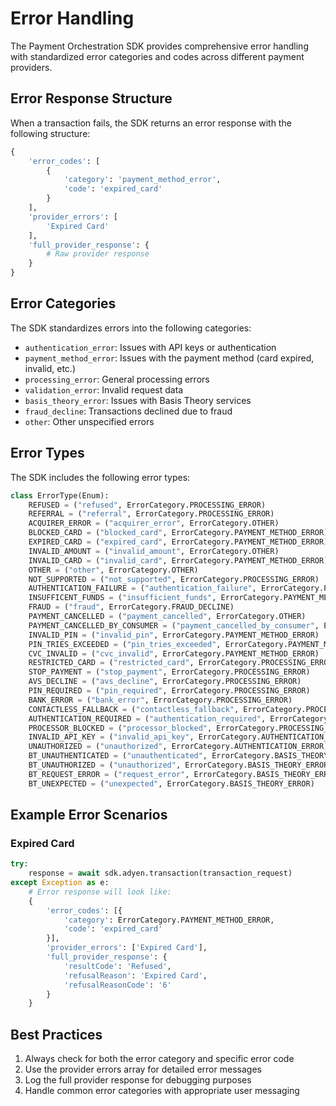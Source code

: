 # Error Handling

The Payment Orchestration SDK provides comprehensive error handling with standardized error categories and codes across different payment providers.

## Error Response Structure

When a transaction fails, the SDK returns an error response with the following structure:

```python
{
    'error_codes': [
        {
            'category': 'payment_method_error',
            'code': 'expired_card'
        }
    ],
    'provider_errors': [
        'Expired Card'
    ],
    'full_provider_response': {
        # Raw provider response
    }
}
```

## Error Categories

The SDK standardizes errors into the following categories:

- `authentication_error`: Issues with API keys or authentication
- `payment_method_error`: Issues with the payment method (card expired, invalid, etc.)
- `processing_error`: General processing errors
- `validation_error`: Invalid request data
- `basis_theory_error`: Issues with Basis Theory services
- `fraud_decline`: Transactions declined due to fraud
- `other`: Other unspecified errors

## Error Types

The SDK includes the following error types:

```python
class ErrorType(Enum):
    REFUSED = ("refused", ErrorCategory.PROCESSING_ERROR)
    REFERRAL = ("referral", ErrorCategory.PROCESSING_ERROR)
    ACQUIRER_ERROR = ("acquirer_error", ErrorCategory.OTHER)
    BLOCKED_CARD = ("blocked_card", ErrorCategory.PAYMENT_METHOD_ERROR)
    EXPIRED_CARD = ("expired_card", ErrorCategory.PAYMENT_METHOD_ERROR)
    INVALID_AMOUNT = ("invalid_amount", ErrorCategory.OTHER)
    INVALID_CARD = ("invalid_card", ErrorCategory.PAYMENT_METHOD_ERROR)
    OTHER = ("other", ErrorCategory.OTHER)
    NOT_SUPPORTED = ("not_supported", ErrorCategory.PROCESSING_ERROR)
    AUTHENTICATION_FAILURE = ("authentication_failure", ErrorCategory.PAYMENT_METHOD_ERROR)
    INSUFFICENT_FUNDS = ("insufficient_funds", ErrorCategory.PAYMENT_METHOD_ERROR)
    FRAUD = ("fraud", ErrorCategory.FRAUD_DECLINE)
    PAYMENT_CANCELLED = ("payment_cancelled", ErrorCategory.OTHER)
    PAYMENT_CANCELLED_BY_CONSUMER = ("payment_cancelled_by_consumer", ErrorCategory.PROCESSING_ERROR)
    INVALID_PIN = ("invalid_pin", ErrorCategory.PAYMENT_METHOD_ERROR)
    PIN_TRIES_EXCEEDED = ("pin_tries_exceeded", ErrorCategory.PAYMENT_METHOD_ERROR)
    CVC_INVALID = ("cvc_invalid", ErrorCategory.PAYMENT_METHOD_ERROR)
    RESTRICTED_CARD = ("restricted_card", ErrorCategory.PROCESSING_ERROR)
    STOP_PAYMENT = ("stop_payment", ErrorCategory.PROCESSING_ERROR)
    AVS_DECLINE = ("avs_decline", ErrorCategory.PROCESSING_ERROR)
    PIN_REQUIRED = ("pin_required", ErrorCategory.PROCESSING_ERROR)
    BANK_ERROR = ("bank_error", ErrorCategory.PROCESSING_ERROR)
    CONTACTLESS_FALLBACK = ("contactless_fallback", ErrorCategory.PROCESSING_ERROR)
    AUTHENTICATION_REQUIRED = ("authentication_required", ErrorCategory.PROCESSING_ERROR)
    PROCESSOR_BLOCKED = ("processor_blocked", ErrorCategory.PROCESSING_ERROR)
    INVALID_API_KEY = ("invalid_api_key", ErrorCategory.AUTHENTICATION_ERROR)
    UNAUTHORIZED = ("unauthorized", ErrorCategory.AUTHENTICATION_ERROR)
    BT_UNAUTHENTICATED = ("unauthenticated", ErrorCategory.BASIS_THEORY_ERROR)
    BT_UNAUTHORIZED = ("unauthorized", ErrorCategory.BASIS_THEORY_ERROR)
    BT_REQUEST_ERROR = ("request_error", ErrorCategory.BASIS_THEORY_ERROR)
    BT_UNEXPECTED = ("unexpected", ErrorCategory.BASIS_THEORY_ERROR)
```
## Example Error Scenarios

### Expired Card

```python
try:
    response = await sdk.adyen.transaction(transaction_request)
except Exception as e:
    # Error response will look like:
    {
        'error_codes': [{
            'category': ErrorCategory.PAYMENT_METHOD_ERROR,
            'code': 'expired_card'
        }],
        'provider_errors': ['Expired Card'],
        'full_provider_response': {
            'resultCode': 'Refused',
            'refusalReason': 'Expired Card',
            'refusalReasonCode': '6'
        }
    }
```

## Best Practices

1. Always check for both the error category and specific error code
2. Use the provider errors array for detailed error messages
3. Log the full provider response for debugging purposes
4. Handle common error categories with appropriate user messaging